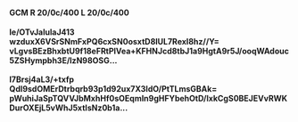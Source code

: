 #### GCM R 20/0c/400 L 20/0c/400
**le/OTvJalulaJ413**<br/>**wzduxX6VSrSNmFxPQ6cxSN0osxtD8lUL7RexI8hz//Y=**<br/>**vLgvsBEzBhxbtU9f18eFRtPlVea+KFHNJcd8tbJ1a9HgtA9r5J/ooqWAdouc5ZSHympbh3E/lzN98OSG...**<br/><br/>
**l7Brsj4aL3/+txfp**<br/>**QdI9sdOMErDtrbqrb93p1d92ux7X3IdO/PtTLmsGBAk=**<br/>**pWuhiJaSpTQVVJbMxhHf0sOEqmIn9gHFYbehOtD/lxkCgS0BEJEVvRWKDurOXEjL5vWhJ5xtlsNz0b1a...**